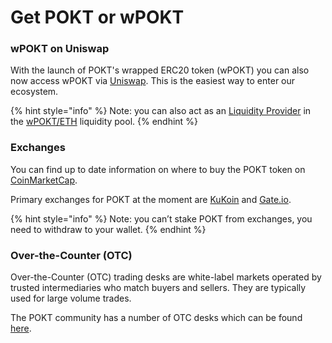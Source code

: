 # Get POKT or wPOKT

### wPOKT on Uniswap

With the launch of POKT's wrapped ERC20 token (wPOKT) you can also now access wPOKT via [Uniswap](https://app.uniswap.org/tokens/ethereum/0x67f4c72a50f8df6487720261e188f2abe83f57d7). This is the easiest way to enter our ecosystem.

{% hint style="info" %}
Note: you can also act as an [Liquidity Provider](wrapped-pokt-wpokt/liquidity-provider-staking-faq.md) in the [wPOKT/ETH](https://v2.info.uniswap.org/pair/0xa7fd8ff8f4cada298286d3006ee8f9c11e2ff84e) liquidity pool.
{% endhint %}

### Exchanges

You can find up to date information on where to buy the POKT token on [CoinMarketCap](https://coinmarketcap.com/currencies/pocket-network/#Markets).

Primary exchanges for POKT at the moment are [KuKoin](https://www.kucoin.com/trade/POKT-USDT?rcode=rPH7VCS) and [Gate.io](https://www.gate.io/trade/POKT\_USDT).

{% hint style="info" %}
Note: you can’t stake POKT from exchanges, you need to withdraw to your wallet.
{% endhint %}

### Over-the-Counter (OTC) <a href="#over-the-counter-otc" id="over-the-counter-otc"></a>

Over-the-Counter (OTC) trading desks are white-label markets operated by trusted intermediaries who match buyers and sellers. They are typically used for large volume trades.

The POKT community has a number of OTC desks which can be found [here](https://forum.pokt.network/t/secondary-markets-for-pokt/629).

